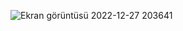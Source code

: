 ![Ekran görüntüsü 2022-12-27 203641](https://user-images.githubusercontent.com/109747427/209702175-816e0ad0-affd-419d-8f53-524692e3edd9.png)
